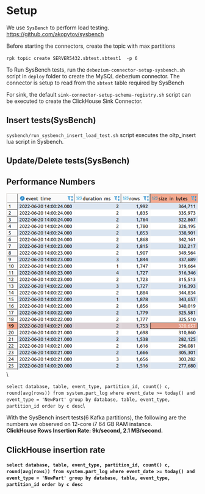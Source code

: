 # Setup
We use `SysBench` to perform load testing.
https://github.com/akopytov/sysbench

Before starting the connectors, create the topic with max partitions 

`rpk topic create SERVER5432.sbtest.sbtest1  -p 6`

To Run SysBench tests, run the `debezium-connector-setup-sysbench.sh` script in `deploy` folder to 
create the MySQL debezium connector. The connector is setup to read from the `sbtest` table required by SysBench

For sink, the default `sink-connector-setup-schema-registry.sh` script can be executed to create 
the ClickHouse Sink Connector.

## Insert tests(SysBench)
`sysbench/run_sysbench_insert_load_test.sh` script executes the oltp_insert lua script in Sysbench.

## Update/Delete tests(SysBench)


## Performance Numbers
![](img/insert_performance_tests.png) \

`select database, table, event_type, partition_id, count() c, round(avg(rows)) from system.part_log
where event_date >= today() and event_type = 'NewPart'
group by database, table, event_type, partition_id
order by c desc`\

With the SysBench insert tests(6 Kafka partitions), the following are the numbers we observed on 12-core i7 64 GB RAM instance.\
<b>ClickHouse Rows Insertion Rate: 9k/second, 2.1 MB/second.

## ClickHouse insertion rate
`select database, table, event_type, partition_id, count() c, round(avg(rows)) from system.part_log
where event_date >= today() and event_type = 'NewPart'
group by database, table, event_type, partition_id
order by c desc`